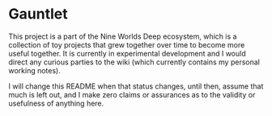 # Gauntlet

This project is a part of the Nine Worlds Deep ecosystem, which is a collection 
of toy projects that grew together over time to become more useful together. It 
is currently in experimental development and I would direct any curious parties to the wiki
(which currently contains my personal working notes).

I will change this README when that status changes, until then, 
assume that much is left out, and I make zero claims or assurances 
as to the validity or usefulness of anything here.
